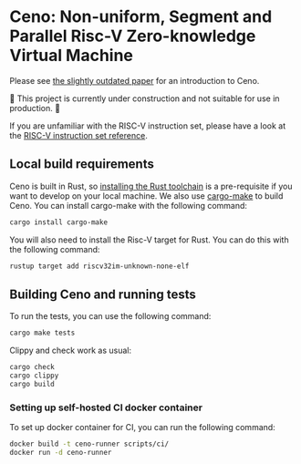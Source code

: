 # Ceno: Non-uniform, Segment and Parallel Risc-V Zero-knowledge Virtual Machine

Please see [the slightly outdated paper](https://eprint.iacr.org/2024/387) for an introduction to Ceno.

🚧 This project is currently under construction and not suitable for use in production. 🚧

If you are unfamiliar with the RISC-V instruction set, please have a look at the [RISC-V instruction set reference](https://github.com/jameslzhu/riscv-card/releases/download/latest/riscv-card.pdf).

## Local build requirements

Ceno is built in Rust, so [installing the Rust toolchain](https://www.rust-lang.org/tools/install) is a pre-requisite if you want to develop on your local machine.  We also use [cargo-make](https://sagiegurari.github.io/cargo-make/) to build Ceno. You can install cargo-make with the following command:

```sh
cargo install cargo-make
```

You will also need to install the Risc-V target for Rust. You can do this with the following command:

```sh
rustup target add riscv32im-unknown-none-elf
```

## Building Ceno and running tests

To run the tests, you can use the following command:

```sh
cargo make tests
```

Clippy and check work as usual:

```sh
cargo check
cargo clippy
cargo build
```

### Setting up self-hosted CI docker container

To set up docker container for CI, you can run the following command:

```sh
docker build -t ceno-runner scripts/ci/
docker run -d ceno-runner
```
